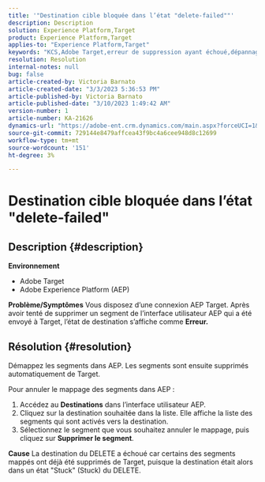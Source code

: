 ```yaml
---
title: '"Destination cible bloquée dans l’état "delete-failed""'
description: Description
solution: Experience Platform,Target
product: Experience Platform,Target
applies-to: "Experience Platform,Target"
keywords: "KCS,Adobe Target,erreur de suppression ayant échoué,dépannage,Adobe Experience Platform,suppression de segments,AEP"
resolution: Resolution
internal-notes: null
bug: false
article-created-by: Victoria Barnato
article-created-date: "3/3/2023 5:36:53 PM"
article-published-by: Victoria Barnato
article-published-date: "3/10/2023 1:49:42 AM"
version-number: 1
article-number: KA-21626
dynamics-url: "https://adobe-ent.crm.dynamics.com/main.aspx?forceUCI=1&pagetype=entityrecord&etn=knowledgearticle&id=bcc742f6-e9b9-ed11-83fe-6045bd006b25"
source-git-commit: 729144e8479affcea43f9bc4a6cee948d8c12699
workflow-type: tm+mt
source-wordcount: '151'
ht-degree: 3%

---
```


# Destination cible bloquée dans l’état &quot;delete-failed&quot;

## Description {#description}

<b>Environnement</b>
- Adobe Target
- Adobe Experience Platform (AEP)



<b>Problème/Symptômes</b>
Vous disposez d’une connexion AEP Target. Après avoir tenté de supprimer un segment de l’interface utilisateur AEP qui a été envoyé à Target, l’état de destination s’affiche comme <b>Erreur.</b>


## Résolution {#resolution}


Démappez les segments dans AEP. Les segments sont ensuite supprimés automatiquement de Target.

Pour annuler le mappage des segments dans AEP :

1. Accédez au <b>Destinations</b> dans l’interface utilisateur AEP.
2. Cliquez sur la destination souhaitée dans la liste. Elle affiche la liste des segments qui sont activés vers la destination.
3. Sélectionnez le segment que vous souhaitez annuler le mappage, puis cliquez sur <b>Supprimer le segment</b>.

<b>Cause</b>
La destination du DELETE a échoué car certains des segments mappés ont déjà été supprimés de Target, puisque la destination était alors dans un état &quot;Stuck&quot; (Stuck) du DELETE.

